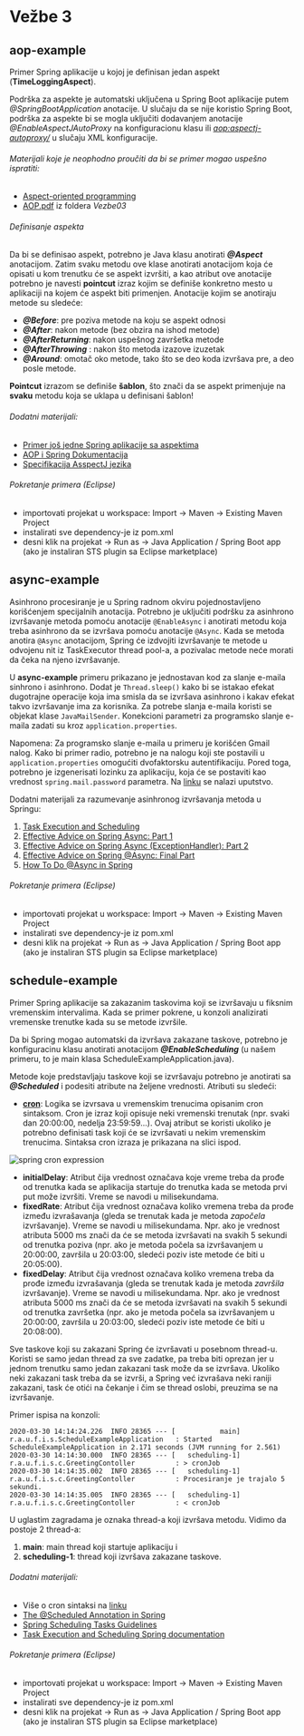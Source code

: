 # Vežbe 3

## aop-example

Primer Spring aplikacije u kojoj je definisan jedan aspekt (__TimeLoggingAspect__).

Podrška za aspekte je automatski uključena u Spring Boot aplikacije putem _@SpringBootApplication_ anotacije.  U slučaju da se nije koristio Spring Boot, podrška za aspekte bi se mogla uključiti dodavanjem anotacije _@EnableAspectJAutoProxy_ na konfiguracionu klasu ili _<aop:aspectj-autoproxy/>_ u slučaju XML konfiguracije.

###### Materijali koje je neophodno proučiti da bi se primer mogao uspešno ispratiti:

* [Aspect-oriented programming](https://www.youtube.com/watch?v=3KKUP7-o3ps)
* [AOP.pdf](https://github.com/stojkovm/isara2021vezbe/blob/main/Vezbe05/AOP.pdf) iz foldera _Vezbe03_

###### Definisanje aspekta

Da bi se definisao aspekt, potrebno je Java klasu anotirati ___@Aspect___ anotacijom. Zatim svaku metodu ove klase anotirati anotacijom koja će opisati u kom trenutku će se aspekt izvršiti, a kao atribut ove anotacije potrebno je navesti __pointcut__ izraz kojim se definiše konkretno mesto u aplikaciji na kojem će aspekt biti primenjen. Anotacije kojim se anotiraju metode su sledeće:

* ___@Before___: pre poziva metode na koju se aspekt odnosi
* ___@After___: nakon metode (bez obzira na ishod metode)
* ___@AfterReturning___: nakon uspešnog završetka metode
* ___@AfterThrowing___ : nakon što metoda izazove izuzetak
* ___@Around___: omotač oko metode, tako što se deo koda izvršava pre, a deo posle metode.

__Pointcut__ izrazom se definiše __šablon__, što znači da se aspekt primenjuje na __svaku__ metodu koja se uklapa u definisani šablon!

###### Dodatni materijali:

* [Primer još jedne Spring aplikacije sa aspektima](https://www.journaldev.com/2583/spring-aop-example-tutorial-aspect-advice-pointcut-joinpoint-annotations)
* [AOP i Spring Dokumentacija](https://docs.spring.io/spring/docs/2.0.x/reference/aop.html)
* [Specifikacija AsspectJ jezika](https://www.eclipse.org/aspectj/doc/released/progguide/language.html)

###### Pokretanje primera (Eclipse)

* importovati projekat u workspace: Import -> Maven -> Existing Maven Project
* instalirati sve dependency-je iz pom.xml
* desni klik na projekat -> Run as -> Java Application / Spring Boot app (ako je instaliran STS plugin sa Eclipse marketplace)

## async-example

Asinhrono procesiranje je u Spring radnom okviru pojednostavljeno korišćenjem specijalnih anotacija.
Potrebno je uključiti podršku za asinhrono izvršavanje metoda pomoću anotacije `@EnableAsync` i anotirati metodu koja treba asinhrono da se izvršava pomoću anotacije `@Async`.
Kada se metoda anotira `@Async` anotacijom, Spring će izdvojiti izvršavanje te metode u odvojenu nit iz TaskExecutor thread pool-a, a pozivalac metode neće morati da čeka na njeno izvršavanje.

U **async-example** primeru prikazano je jednostavan kod za slanje e-maila sinhrono i asinhrono. Dodat je `Thread.sleep()` kako bi se istakao efekat dugotrajne operacije koja ima smisla da se izvršava asinhrono i kakav efekat takvo izvršavanje ima za korisnika. Za potrebe slanja e-maila koristi se objekat klase `JavaMailSender`. Konekcioni parametri za programsko slanje e-maila zadati su kroz `application.properties`.

Napomena: Za programsko slanje e-maila u primeru je korišćen Gmail nalog. Kako bi primer radio, potrebno je na nalogu koji ste postavili u `application.properties` omogućiti dvofaktorsku autentifikaciju. Pored toga, potrebno je izgenerisati lozinku za aplikaciju, koja će se postaviti kao vrednost `spring.mail.password` parametra. Na [linku](https://support.google.com/accounts/answer/185833?hl=en) se nalazi uputstvo.

Dodatni materijali za razumevanje asinhronog izvršavanja metoda u Springu:

1. [Task Execution and Scheduling](https://docs.spring.io/spring/docs/current/spring-framework-reference/integration.html#scheduling)
2. [Effective Advice on Spring Async: Part 1](https://dzone.com/articles/effective-advice-on-spring-async-part-1)
3. [Effective Advice on Spring Async (ExceptionHandler): Part 2](https://dzone.com/articles/effective-advice-on-spring-async-exceptionhandler-1)
4. [Effective Advice on Spring @Async: Final Part](https://dzone.com/articles/effective-advice-on-spring-async-final-part-1)
5. [How To Do @Async in Spring](https://www.baeldung.com/spring-async)

###### Pokretanje primera (Eclipse)

* importovati projekat u workspace: Import -> Maven -> Existing Maven Project
* instalirati sve dependency-je iz pom.xml
* desni klik na projekat -> Run as -> Java Application / Spring Boot app (ako je instaliran STS plugin sa Eclipse marketplace)


## schedule-example

Primer Spring aplikacije sa zakazanim taskovima koji se izvršavaju u fiksnim vremenskim intervalima. Kada se primer pokrene, u konzoli analizirati vremenske trenutke kada su se metode izvršile.

Da bi Spring mogao automatski da izvršava zakazane taskove, potrebno je konfiguracinu klasu anotirati anotacijom ___@EnableScheduling___ (u našem primeru, to je main klasa ScheduleExampleApplication.java).

Metode koje predstavljaju taskove koji se izvršavaju potrebno je anotirati sa ___@Scheduled___ i podesiti atribute na željene vrednosti. Atributi su sledeći:

* [__cron__](https://en.wikipedia.org/wiki/Cron): Logika se izvrsava u vremenskim trenucima opisanim cron sintaksom. Cron je izraz koji opisuje neki vremenski trenutak (npr. svaki dan 20:00:00, nedelja 23:59:59...). Ovaj atribut se koristi ukoliko je potrebno definisati task koji će se izvršavati u nekim vremenskim trenucima. Sintaksa cron izraza je prikazana na slici ispod.

![spring cron expression](https://i.imgur.com/T0G0LJM.png)

* __initialDelay__: Atribut čija vrednost označava koje vreme treba da prođe od trenutka kada se aplikacija startuje do trenutka kada se metoda prvi put može izvršiti. Vreme se navodi u milisekundama.
* __fixedRate__: Atribut čija vrednost označava koliko vremena treba da prođe između izvrašavanja (gleda se trenutak kada je metoda _započela_ izvršavanje). Vreme se navodi u milisekundama. Npr. ako je vrednost atributa 5000 ms znači da će se metoda izvršavati na svakih 5 sekundi od trenutka poziva (npr. ako je metoda počela sa izvršavanjem u 20:00:00, završila u 20:03:00, sledeći poziv iste metode će biti u 20:05:00).
* __fixedDelay__: Atribut čija vrednost označava koliko vremena treba da prođe između izvrašavanja (gleda se trenutak kada je metoda _završila_ izvršavanje). Vreme se navodi u milisekundama. Npr. ako je vrednost atributa 5000 ms znači da će se metoda izvršavati na svakih 5 sekundi od trenutka završetka (npr. ako je metoda počela sa izvršavanjem u 20:00:00, završila u 20:03:00, sledeći poziv iste metode će biti u 20:08:00).

Sve taskove koji su zakazani Spring će izvršavati u posebnom thread-u. Koristi se samo jedan thread za sve zadatke, pa treba biti oprezan jer u jednom trenutku samo jedan zakazani task može da se izvršava. Ukoliko neki zakazani task treba da se izvrši, a Spring već izvrašava neki raniji zakazani, task će otići na čekanje i čim se thread oslobi, preuzima se na izvršavanje.

Primer ispisa na konzoli:
```
2020-03-30 14:14:24.226  INFO 28365 --- [           main] r.a.u.f.i.s.ScheduleExampleApplication   : Started ScheduleExampleApplication in 2.171 seconds (JVM running for 2.561)
2020-03-30 14:14:30.000  INFO 28365 --- [   scheduling-1] r.a.u.f.i.s.c.GreetingContoller          : > cronJob
2020-03-30 14:14:35.002  INFO 28365 --- [   scheduling-1] r.a.u.f.i.s.c.GreetingContoller          : Procesiranje je trajalo 5 sekundi.
2020-03-30 14:14:35.005  INFO 28365 --- [   scheduling-1] r.a.u.f.i.s.c.GreetingContoller          : < cronJob
```

U uglastim zagradama je oznaka thread-a koji izvršava metodu. Vidimo da postoje 2 thread-a:

1. __main__: main thread koji startuje aplikaciju i
2. __scheduling-1__: thread koji izvršava zakazane taskove.

###### Dodatni materijali:

* Više o cron sintaksi na [linku](http://docs.spring.io/spring/docs/current/javadoc-api/org/springframework/scheduling/support/CronSequenceGenerator.html)
* [The @Scheduled Annotation in Spring](https://www.baeldung.com/spring-scheduled-tasks)
* [Spring Scheduling Tasks Guidelines](https://spring.io/guides/gs/scheduling-tasks/)
* [Task Execution and Scheduling Spring documentation](https://docs.spring.io/spring/docs/current/spring-framework-reference/integration.html#scheduling)

###### Pokretanje primera (Eclipse)

* importovati projekat u workspace: Import -> Maven -> Existing Maven Project
* instalirati sve dependency-je iz pom.xml
* desni klik na projekat -> Run as -> Java Application / Spring Boot app (ako je instaliran STS plugin sa Eclipse marketplace)
